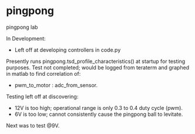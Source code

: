 # pingpong
 pingpong lab

In Development:
- Left off at developing controllers in code.py



Presently runs pingpong.tsd_profile_characteristics() at startup for testing purposes.
Test not completed; would be logged from teraterm and graphed in matlab to find correlation of:
- pwm_to_motor : adc_from_sensor.



Testing left off at discovering:
- 12V is too high; operational range is only 0.3 to 0.4 duty cycle (pwm).
- 6V is too low; cannot consistently cause the pingpong ball to levitate.

Next was to test @9V.

